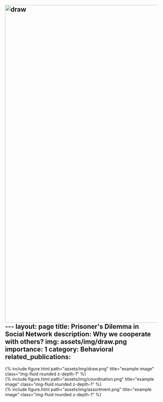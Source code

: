 <img width="1047" alt="draw" src="https://github.com/ZhihaoKevinWang/ZhihaoKevinWang.github.io/assets/121963119/e8ac789c-85d1-4da5-a29d-f9aa7d59d0c6">---
layout: page
title: Prisoner's Dilemma in Social Network
description: Why we cooperate with others?
img: assets/img/draw.png
importance: 1
category: Behavioral
related_publications: 
---

<div class="row justify-content-sm-center">
    <div class="col-sm-8 mt-3 mt-md-0">
        {% include figure.html path="assets/img/draw.png" title="example image" class="img-fluid rounded z-depth-1" %}
    </div>
  <div class="col-sm-8 mt-3 mt-md-0">
        {% include figure.html path="assets/img/coordination.png" title="example image" class="img-fluid rounded z-depth-1" %}
    </div>
  <div class="col-sm-8 mt-3 mt-md-0">
        {% include figure.html path="assets/img/assortment.png" title="example image" class="img-fluid rounded z-depth-1" %}
    </div>
</div>
